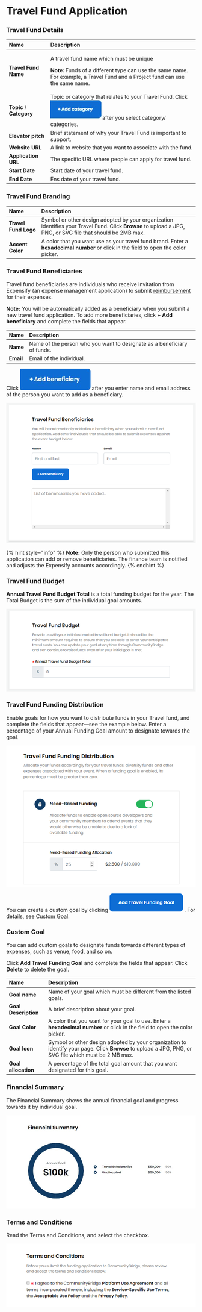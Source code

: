 # Travel Fund Application

### Travel Fund Details

<table>
  <thead>
    <tr>
      <th style="text-align:left">Name</th>
      <th style="text-align:left">Description</th>
    </tr>
  </thead>
  <tbody>
    <tr>
      <td style="text-align:left"><b>Travel Fund Name</b>
      </td>
      <td style="text-align:left">
        <p>A travel fund name which must be unique</p>
        <p><b>Note: </b>Funds of a different type can use the same name. For example,
          a Travel Fund and a Project fund can use the same name.</p>
      </td>
    </tr>
    <tr>
      <td style="text-align:left"><b>Topic</b> / <b>Category</b>
      </td>
      <td style="text-align:left">Topic or category that relates to your Travel Fund. Click
        <img src="../.gitbook/assets/7418659.jpg"
        alt/>after you select category/ categories.</td>
    </tr>
    <tr>
      <td style="text-align:left"><b>Elevator pitch</b>
      </td>
      <td style="text-align:left">Brief statement of why your Travel Fund is important to support.</td>
    </tr>
    <tr>
      <td style="text-align:left"><b>Website URL</b>
      </td>
      <td style="text-align:left">A link to website that you want to associate with the fund.</td>
    </tr>
    <tr>
      <td style="text-align:left"><b>Application URL</b>
      </td>
      <td style="text-align:left">The specific URL where people can apply for travel fund.</td>
    </tr>
    <tr>
      <td style="text-align:left"><b>Start Date</b>
      </td>
      <td style="text-align:left">Start date of your travel fund.</td>
    </tr>
    <tr>
      <td style="text-align:left"><b>End Date</b>
      </td>
      <td style="text-align:left">Ens date of your travel fund.</td>
    </tr>
  </tbody>
</table>

### Travel Fund Branding

| Name | Description |
| :--- | :--- |
| **Travel Fund Logo** | Symbol or other design adopted by your organization identifies your Travel Fund. Click **Browse** to upload a JPG, PNG, or SVG file that should be 2MB max. |
| **Accent Color** | A color that you want use as your travel fund brand. Enter a **hexadecimal number** or click in the field to open the color picker.  |

### Travel Fund Beneficiaries

Travel fund beneficiaries are individuals who receive invitation from Expensify \(an expense management application\) to submit  [reimbursement](get-reimbursed.md) for their expenses.

**Note:** You will be automatically added as a beneficiary when you submit a new travel fund application. To add more beneficiaries, click **+ Add beneficiary** and complete the fields that appear.

| Name | Description |
| :--- | :--- |
| **Name** | Name of the person who you want to designate as a beneficiary of funds. |
| **Email** | Email of the individual. |

Click ![](../.gitbook/assets/7418655.jpg) after you enter name and email address of the person you want to add as a beneficiary. 

![](../.gitbook/assets/travel-fund-beneficiaries.png)

{% hint style="info" %}
**Note:** Only the person who submitted this application can add or remove beneficiaries. The finance team is notified and adjusts the Expensify accounts accordingly.
{% endhint %}

### Travel Fund Budget

**Annual Travel Fund Budget Total** is a total funding budget for the year. The Total Budget is the sum of the individual goal amounts.

![](../.gitbook/assets/travel-fund-budget.png)

### Travel Fund Funding Distribution

Enable goals for how you want to distribute funds in your Travel fund, and complete the fields that appear—see the example below. Enter a percentage of your Annual Funding Goal amount to designate towards the goal.

![Funding Distribution](../.gitbook/assets/travel-fund-funding-distribution.png)

You can create a custom goal by clicking ![](../.gitbook/assets/add-travel-funding-goal.png) . For details, see [Custom Goal](travel-fund-application.md#custom-goal).

### Custom Goal

You can add custom goals to designate funds towards different types of expenses, such as venue, food, and so on.

Click **Add Travel Funding Goal** and complete the fields that appear. Click **Delete** to delete the goal.

| Name | Description |
| :--- | :--- |
| **Goal name** | Name of your goal which must be different from the listed goals. |
| **Goal Description** | A brief description about your goal. |
| **Goal Color** | A color that you want for your goal to use. Enter a **hexadecimal number** or click in the field to open the color picker. |
| **Goal Icon** | Symbol or other design adopted by your organization to identify your page. Click **Browse** to upload a JPG, PNG, or SVG file which must be 2 MB max. |
| **Goal allocation** | A percentage of the total goal amount that you want designated for this goal. |

### Financial Summary

The Financial Summary shows the annual financial goal and progress towards it by individual goal.

![](../.gitbook/assets/7418650.jpg)

### Terms and Conditions

Read the Terms and Conditions, and select the checkbox.

![](../.gitbook/assets/7418647.png)

